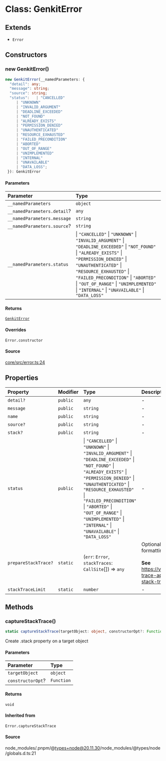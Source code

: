 # Class: GenkitError

## Extends

- `Error`

## Constructors

### new GenkitError()

```ts
new GenkitError(__namedParameters: {
  "detail": any;
  "message": string;
  "source": string;
  "status":   | "CANCELLED"
     | "UNKNOWN"
     | "INVALID_ARGUMENT"
     | "DEADLINE_EXCEEDED"
     | "NOT_FOUND"
     | "ALREADY_EXISTS"
     | "PERMISSION_DENIED"
     | "UNAUTHENTICATED"
     | "RESOURCE_EXHAUSTED"
     | "FAILED_PRECONDITION"
     | "ABORTED"
     | "OUT_OF_RANGE"
     | "UNIMPLEMENTED"
     | "INTERNAL"
     | "UNAVAILABLE"
     | "DATA_LOSS";
 }): GenkitError
```

#### Parameters

| Parameter | Type |
| :------ | :------ |
| `__namedParameters` | `object` |
| `__namedParameters.detail`? | `any` |
| `__namedParameters.message` | `string` |
| `__namedParameters.source`? | `string` |
| `__namedParameters.status` |  \| `"CANCELLED"` \| `"UNKNOWN"` \| `"INVALID_ARGUMENT"` \| `"DEADLINE_EXCEEDED"` \| `"NOT_FOUND"` \| `"ALREADY_EXISTS"` \| `"PERMISSION_DENIED"` \| `"UNAUTHENTICATED"` \| `"RESOURCE_EXHAUSTED"` \| `"FAILED_PRECONDITION"` \| `"ABORTED"` \| `"OUT_OF_RANGE"` \| `"UNIMPLEMENTED"` \| `"INTERNAL"` \| `"UNAVAILABLE"` \| `"DATA_LOSS"` |

#### Returns

[`GenkitError`](GenkitError.md)

#### Overrides

`Error.constructor`

#### Source

[core/src/error.ts:24](https://github.com/firebase/genkit/blob/9cb10ef63dd6659f1a31ffd2367b7efa8acc10e5/js/core/src/error.ts#L24)

## Properties

| Property | Modifier | Type | Description | Inherited from |
| :------ | :------ | :------ | :------ | :------ |
| `detail?` | `public` | `any` | - | - |
| `message` | `public` | `string` | - | `Error.message` |
| `name` | `public` | `string` | - | `Error.name` |
| `source?` | `public` | `string` | - | - |
| `stack?` | `public` | `string` | - | `Error.stack` |
| `status` | `public` |  \| `"CANCELLED"` \| `"UNKNOWN"` \| `"INVALID_ARGUMENT"` \| `"DEADLINE_EXCEEDED"` \| `"NOT_FOUND"` \| `"ALREADY_EXISTS"` \| `"PERMISSION_DENIED"` \| `"UNAUTHENTICATED"` \| `"RESOURCE_EXHAUSTED"` \| `"FAILED_PRECONDITION"` \| `"ABORTED"` \| `"OUT_OF_RANGE"` \| `"UNIMPLEMENTED"` \| `"INTERNAL"` \| `"UNAVAILABLE"` \| `"DATA_LOSS"` | - | - |
| `prepareStackTrace?` | `static` | (`err`: `Error`, `stackTraces`: `CallSite`[]) => `any` | Optional override for formatting stack traces<br /><br />**See**<br />https://v8.dev/docs/stack-trace-api#customizing-stack-traces | `Error.prepareStackTrace` |
| `stackTraceLimit` | `static` | `number` | - | `Error.stackTraceLimit` |

## Methods

### captureStackTrace()

```ts
static captureStackTrace(targetObject: object, constructorOpt?: Function): void
```

Create .stack property on a target object

#### Parameters

| Parameter | Type |
| :------ | :------ |
| `targetObject` | `object` |
| `constructorOpt`? | `Function` |

#### Returns

`void`

#### Inherited from

`Error.captureStackTrace`

#### Source

node\_modules/.pnpm/@types+node@20.11.30/node\_modules/@types/node/globals.d.ts:21
